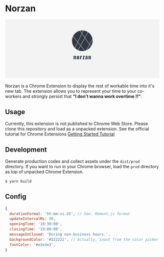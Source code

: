 # Norzan

<p align="center">
  <img src="icon.png" alt="icon" width="1640">
</p>

Norzan is a Chrome Extension to display the rest of workable time into it's new tab. The extension allows you to represent your time to your co-workers and strongly persist that **"I don't wanna work overtime !!"**.

## Usage

Currently, this extension is not published to Chrome Web Store. Please clone this repository and load as a unpacked extension. See the official tutorial for Chrome Extensions [Getting Started Tutorial](https://developer.chrome.com/extensions/getstarted)

## Development

Generate production codes and collect assets under the `dist/prod` directory. If you want to run in your Chrome browser, load the `prod` directory as top of unpacked Chrome Extension.

```js
$ yarn build
```

## Config

```js
{
  durationFormat: 'hh:mm:ss.SS', // See. Moment.js format
  updateIntervalMs: 90,
  openingTime: '10:30:00',
  closingTime: '19:00:00',
  messageInClosed: 'During non-business hours.',
  backgroundColor: '#222222', // Actually, input from the color picker in your browser.
  fontColor: '#e3e3e3',
}
```
